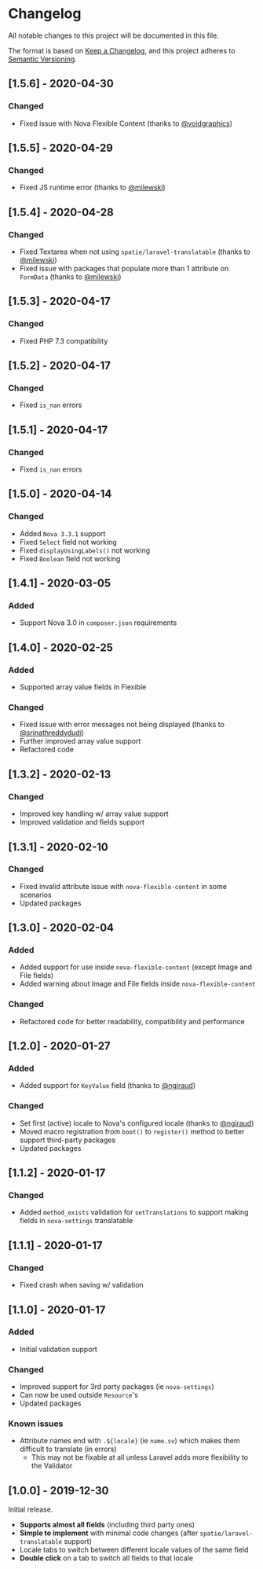 # Changelog

All notable changes to this project will be documented in this file.

The format is based on [Keep a Changelog](https://keepachangelog.com/en/1.0.0/),
and this project adheres to [Semantic Versioning](https://semver.org/spec/v2.0.0.html).

## [1.5.6] - 2020-04-30

### Changed

- Fixed issue with Nova Flexible Content (thanks to [@voidgraphics](https://github.com/voidgraphics))

## [1.5.5] - 2020-04-29

### Changed

- Fixed JS runtime error (thanks to [@milewski](https://github.com/milewski))

## [1.5.4] - 2020-04-28

### Changed

- Fixed Textarea when not using `spatie/laravel-translatable` (thanks to [@milewski](https://github.com/milewski))
- Fixed issue with packages that populate more than 1 attribute on `FormData` (thanks to [@milewski](https://github.com/milewski))

## [1.5.3] - 2020-04-17

### Changed

- Fixed PHP 7.3 compatibility

## [1.5.2] - 2020-04-17

### Changed

- Fixed `is_nan` errors

## [1.5.1] - 2020-04-17

### Changed

- Fixed `is_nan` errors

## [1.5.0] - 2020-04-14

### Changed

- Added `Nova 3.3.1` support
- Fixed `Select` field not working
- Fixed `displayUsingLabels()` not working
- Fixed `Boolean` field not working

## [1.4.1] - 2020-03-05

### Added

- Support Nova 3.0 in `composer.json` requirements

## [1.4.0] - 2020-02-25

### Added

- Supported array value fields in Flexible

### Changed

- Fixed issue with error messages not being displayed (thanks to [@srinathreddydudi](https://github.com/srinathreddydudi))
- Further improved array value support
- Refactored code

## [1.3.2] - 2020-02-13

### Changed

- Improved key handling w/ array value support
- Improved validation and fields support

## [1.3.1] - 2020-02-10

### Changed

- Fixed invalid attribute issue with `nova-flexible-content` in some scenarios
- Updated packages

## [1.3.0] - 2020-02-04

### Added

- Added support for use inside `nova-flexible-content` (except Image and File fields)
- Added warning about Image and File fields inside `nova-flexible-content`

### Changed

- Refactored code for better readability, compatibility and performance

## [1.2.0] - 2020-01-27

### Added

- Added support for `KeyValue` field (thanks to [@ngiraud](https://github.com/ngiraud))

### Changed

- Set first (active) locale to Nova's configured locale (thanks to [@ngiraud](https://github.com/ngiraud))
- Moved macro registration from `boot()` to `register()` method to better support third-party packages
- Updated packages

## [1.1.2] - 2020-01-17

### Changed

- Added `method_exists` validation for `setTranslations` to support making fields in `nova-settings` translatable

## [1.1.1] - 2020-01-17

### Changed

- Fixed crash when saving w/ validation

## [1.1.0] - 2020-01-17

### Added

- Initial validation support

### Changed

- Improved support for 3rd party packages (ie `nova-settings`)
- Can now be used outside `Resource`'s
- Updated packages

### Known issues

- Attribute names end with `.${locale}` (ie `name.sv`) which makes them difficult to translate (in errors)
  - This may not be fixable at all unless Laravel adds more flexibility to the Validator

## [1.0.0] - 2019-12-30

Initial release.

- **Supports almost all fields** (including third party ones)
- **Simple to implement** with minimal code changes (after `spatie/laravel-translatable` support)
- Locale tabs to switch between different locale values of the same field
- **Double click** on a tab to switch all fields to that locale
